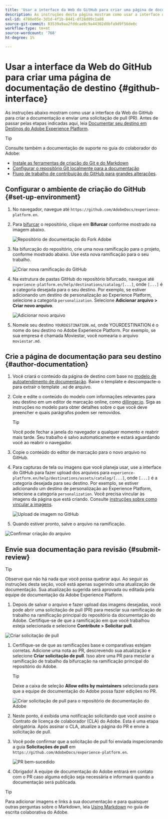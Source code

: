 ```yaml
---
title: 'Usar a interface da Web do GitHub para criar uma página de documentação de destino '
description: As instruções desta página mostram como usar a interface da Web do GitHub para criar uma página de documentação para o destino do Experience Platform e enviá-la para revisão.
exl-id: 4780e05e-3d1d-4f1b-8441-df28d09c1a88
source-git-commit: 83539a9aa2fddcae0c9a44302d8bfa9d9f56de0c
workflow-type: tm+mt
source-wordcount: '768'
ht-degree: 1%

---
```


# Usar a interface da Web do GitHub para criar uma página de documentação de destino {#github-interface}

As instruções abaixo mostram como usar a interface da Web do GitHub para criar a documentação e enviar uma solicitação de pull (PR). Antes de passar pelas etapas indicadas aqui, leia [Documentar seu destino em Destinos do Adobe Experience Platform](./documentation-instructions.md).

>[!TIP]
>
>Consulte também a documentação de suporte no guia do colaborador do Adobe:
>* [Instale as ferramentas de criação do Git e do Markdown](https://experienceleague.adobe.com/docs/contributor/contributor-guide/setup/install-tools.html?lang=en)
>* [Configurar o repositório Git localmente para a documentação](https://experienceleague.adobe.com/docs/contributor/contributor-guide/setup/local-repo.html?lang=en)
>* [Fluxo de trabalho de contribuição do GitHub para grandes alterações](https://experienceleague.adobe.com/docs/contributor/contributor-guide/setup/full-workflow.html?lang=en).


## Configurar o ambiente de criação do GitHub {#set-up-environment}

1. No navegador, navegue até `https://github.com/AdobeDocs/experience-platform.en`.
2. Para [bifurcar](https://experienceleague.adobe.com/docs/contributor/contributor-guide/setup/local-repo.html?lang=en#fork-the-repository) o repositório, clique em **Bifurcar** conforme mostrado na imagem abaixo.

   ![Repositório de documentação do Fork Adobe](./assets/ssd-fork-repository.gif)

3. Na bifurcação do repositório, crie uma nova ramificação para o projeto, conforme mostrado abaixo. Use esta nova ramificação para o seu trabalho.

   ![Criar nova ramificação do GitHub](./assets/new-branch-github.gif)

4. Na estrutura de pastas GitHub do repositório bifurcado, navegue até `experience-platform.en/help/destinations/catalog/[...]`, onde `[...]` é a categoria desejada para o seu destino. Por exemplo, se estiver adicionando um destino de personalização ao Experience Platform, selecione a categoria `personalization`. Selecione **Adicionar arquivo > Criar novo arquivo**.

   ![Adicionar novo arquivo](./assets/github-navigate-and-create-file.gif)

5. Nomeie seu destino `YOURDESTINATION.md`, onde YOURDESTINATION é o nome do seu destino no Adobe Experience Platform. Por exemplo, se sua empresa é chamada Moviestar, você nomearia o arquivo `moviestar.md`.

## Crie a página de documentação para seu destino {#author-documentation}

1. Você criará o conteúdo da página de destino com base no [modelo de autoatendimento de documentação](./self-service-template.md). **[](assets/yourdestination-template.zip)** Baixe o template e descompacte-o para extrair o template  `.md` de arquivo.
2. Cole e edite o conteúdo do modelo com informações relevantes para seu destino em um editor de marcação online, como [dillinger.io](https://dillinger.io/). Siga as instruções no modelo para obter detalhes sobre o que você deve preencher e quais parágrafos podem ser removidos.

   >[!TIP]
   >
   >Você pode fechar a janela do navegador a qualquer momento e reabrir mais tarde. Seu trabalho é salvo automaticamente e estará aguardando você ao reabrir o navegador.
3. Copie o conteúdo do editor de marcação para o novo arquivo no GitHub.
4. Para capturas de tela ou imagens que você planeja usar, use a interface do GitHub para fazer upload dos arquivos para `experience-platform.en/help/destinations/assets/catalog/[...]`, onde `[...]` é a categoria desejada para seu destino. Por exemplo, se estiver adicionando um destino de personalização ao Experience Platform, selecione a categoria `personalization`. Você precisa vincular às imagens da página que está criando. Consulte [instruções sobre como vincular a imagens](https://experienceleague.adobe.com/docs/contributor/contributor-guide/writing-essentials/linking.html?lang=en#link-to-images).

   ![Upload de imagem no GitHub](./assets/upload-image.gif)

5. Quando estiver pronto, salve o arquivo na ramificação.

![Confirmar criação do arquivo](./assets/ssd-confirm-file-creation.png)

## Envie sua documentação para revisão {#submit-review}

>[!TIP]
>
>Observe que não há nada que você possa quebrar aqui. Ao seguir as instruções desta seção, você está apenas sugerindo uma atualização de documentação. Sua atualização sugerida será aprovada ou editada pela equipe de documentação da Adobe Experience Platform.

1. Depois de salvar o arquivo e fazer upload das imagens desejadas, você pode abrir uma solicitação de pull (PR) para mesclar sua ramificação de trabalho na ramificação principal do repositório da documentação do Adobe. Certifique-se de que a ramificação em que você trabalhou esteja selecionada e selecione **Contribute > Solicitar pull**.

![Criar solicitação de pull](./assets/ssd-create-pull-request-1.gif)

1. Certifique-se de que as ramificações base e comparativas estejam corretas. Adicione uma nota ao PR, descrevendo sua atualização e selecione **Criar solicitação de pull**. Isso abre uma PR para mesclar a ramificação de trabalho da bifurcação na ramificação principal do repositório do Adobe.

   >[!TIP]
   >
   >Deixe a caixa de seleção **Allow edits by maintainers** selecionada para que a equipe de documentação do Adobe possa fazer edições no PR.

   ![Criar solicitação de pull para o repositório de documentação do Adobe](./assets/ssd-create-pull-request-2.png)

1. Neste ponto, é exibida uma notificação solicitando que você assine o Contrato de licença de colaborador (CLA) do Adobe. Esta é uma etapa obrigatória. Após assinar o CLA, atualize a página do PR e envie a solicitação de pull.

1. Você pode confirmar que a solicitação de pull foi enviada inspecionando a guia **Solicitações de pull** em `https://github.com/AdobeDocs/experience-platform.en`.

   ![PR bem-sucedido](./assets/ssd-pr-successful.png)

1. Obrigado! A equipe de documentação do Adobe entrará em contato com o PR caso alguma edição seja necessária e informará quando a documentação será publicada.

>[!TIP]
>
>Para adicionar imagens e links à sua documentação e para quaisquer outras perguntas sobre o Markdown, leia [Using Markdown](https://experienceleague.adobe.com/docs/contributor/contributor-guide/writing-essentials/markdown.html?lang=en) no guia de escrita colaborativa do Adobe.
